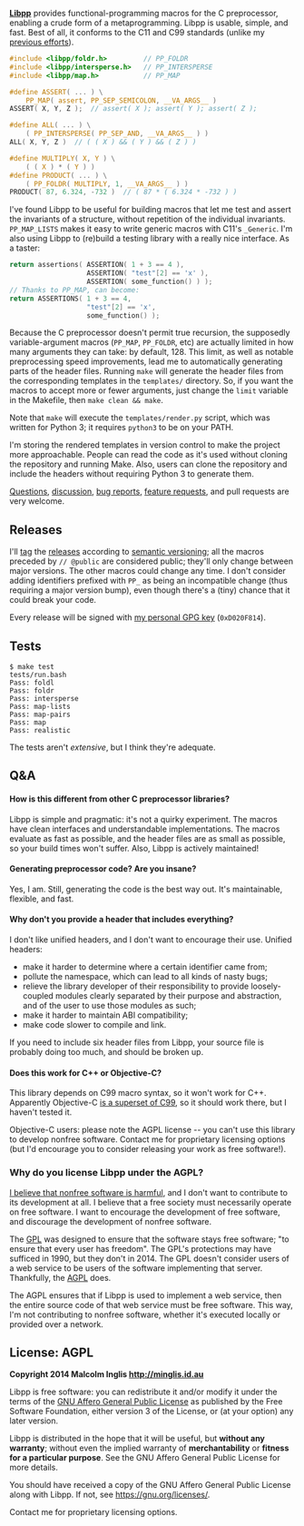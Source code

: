 
**[Libpp](https://github.com/mcinglis/libpp)** provides functional-programming macros for the C preprocessor, enabling a crude form of a metaprogramming. Libpp is usable, simple, and fast. Best of all, it conforms to the C11 and C99 standards (unlike my [previous efforts](https://github.com/mcinglis/macrofun)).

``` c
#include <libpp/foldr.h>         // PP_FOLDR
#include <libpp/intersperse.h>   // PP_INTERSPERSE
#include <libpp/map.h>           // PP_MAP

#define ASSERT( ... ) \
    PP_MAP( assert, PP_SEP_SEMICOLON, __VA_ARGS__ )
ASSERT( X, Y, Z );  // assert( X ); assert( Y ); assert( Z );

#define ALL( ... ) \
    ( PP_INTERSPERSE( PP_SEP_AND, __VA_ARGS__ ) )
ALL( X, Y, Z )  // ( ( X ) && ( Y ) && ( Z ) )

#define MULTIPLY( X, Y ) \
    ( ( X ) * ( Y ) )
#define PRODUCT( ... ) \
    ( PP_FOLDR( MULTIPLY, 1, __VA_ARGS__ ) )
PRODUCT( 87, 6.324, -732 )  // ( 87 * ( 6.324 * -732 ) )
```

I've found Libpp to be useful for building macros that let me test and assert the invariants of a structure, without repetition of the individual invariants. `PP_MAP_LISTS` makes it easy to write generic macros with C11's `_Generic`. I'm also using Libpp to (re)build a testing library with a really nice interface. As a taster:

``` c
return assertions( ASSERTION( 1 + 3 == 4 ),
                   ASSERTION( "test"[2] == 'x' ),
                   ASSERTION( some_function() ) );
// Thanks to PP_MAP, can become:
return ASSERTIONS( 1 + 3 == 4,
                   "test"[2] == 'x',
                   some_function() );
```

Because the C preprocessor doesn't permit true recursion, the supposedly variable-argument macros (`PP_MAP`, `PP_FOLDR`, etc) are actually limited in how many arguments they can take: by default, 128. This limit, as well as notable preprocessing speed improvements, lead me to automatically generating parts of the header files. Running `make` will generate the header files from the corresponding templates in the `templates/` directory. So, if you want the macros to accept more or fewer arguments, just change the `limit` variable in the Makefile, then `make clean && make`.

Note that `make` will execute the `templates/render.py` script, which was written for Python 3; it requires `python3` to be on your PATH.

I'm storing the rendered templates in version control to make the project more approachable. People can read the code as it's used without cloning the repository and running Make. Also, users can clone the repository and include the headers without requiring Python 3 to generate them.

[Questions](https://github.com/mcinglis/libpp/issues?labels=question), [discussion](https://github.com/mcinglis/libpp/issues?labels=discussion), [bug reports](https://github.com/mcinglis/libpp/issues?labels=bug), [feature requests](https://github.com/mcinglis/libpp/issues?labels=enhancement), and pull requests are very welcome.

## Releases

I'll [tag](http://git-scm.com/book/en/Git-Basics-Tagging) the [releases](https://github.com/mcinglis/libpp/releases) according to [semantic versioning](http://semver.org/spec/v2.0.0.html); all the macros preceded by `// @public` are considered public; they'll only change between major versions. The other macros could change any time. I don't consider adding identifiers prefixed with `PP_` as being an incompatible change (thus requiring a major version bump), even though there's a (tiny) chance that it could break your code.

Every release will be signed with [my personal GPG key](http://p80.pool.sks-keyservers.net/pks/lookup?op=vindex&search=0xD020F814) (`0xD020F814`).

## Tests

```
$ make test
tests/run.bash
Pass: foldl
Pass: foldr
Pass: intersperse
Pass: map-lists
Pass: map-pairs
Pass: map
Pass: realistic
```

The tests aren't *extensive*, but I think they're adequate.


## Q&A

#### How is this different from other C preprocessor libraries?

Libpp is simple and pragmatic: it's not a quirky experiment. The macros have clean interfaces and understandable implementations. The macros evaluate as fast as possible, and the header files are as small as possible, so your build times won't suffer. Also, Libpp is actively maintained!

#### Generating preprocessor code? Are you insane?

Yes, I am. Still, generating the code is the best way out. It's maintainable, flexible, and fast.

#### Why don't you provide a header that includes everything?

I don't like unified headers, and I don't want to encourage their use. Unified headers:

- make it harder to determine where a certain identifier came from;
- pollute the namespace, which can lead to all kinds of nasty bugs;
- relieve the library developer of their responsibility to provide loosely-coupled modules clearly separated by their purpose and abstraction, and of the user to use those modules as such;
- make it harder to maintain ABI compatibility;
- make code slower to compile and link.

If you need to include six header files from Libpp, your source file is probably doing too much, and should be broken up.

#### Does this work for C++ or Objective-C?

This library depends on C99 macro syntax, so it won't work for C++. Apparently Objective-C [is a superset of C99](https://lists.apple.com/archives/objc-language/2005/Aug/msg00050.html), so it should work there, but I haven't tested it.

Objective-C users: please note the AGPL license -- you can't use this library to develop nonfree software. Contact me for proprietary licensing options (but I'd encourage you to consider releasing your work as free software!).

### Why do you license Libpp under the AGPL?

[I believe that nonfree software is harmful](http://minglis.id.au/blog/2014/04/09/free-software-free-society.html), and I don't want to contribute to its development at all. I believe that a free society must necessarily operate on free software. I want to encourage the development of free software, and discourage the development of nonfree software.

The [GPL](https://gnu.org/licenses/gpl.html) was designed to ensure that the software stays free software; "to ensure that every user has freedom". The GPL's protections may have sufficed in 1990, but they don't in 2014. The GPL doesn't consider users of a web service to be users of the software implementing that server. Thankfully, the [AGPL](https://www.gnu.org/licenses/agpl.html) does.

The AGPL ensures that if Libpp is used to implement a web service, then the entire source code of that web service must be free software. This way, I'm not contributing to nonfree software, whether it's executed locally or provided over a network.


## License: AGPL

**Copyright 2014 Malcolm Inglis <http://minglis.id.au>**

Libpp is free software: you can redistribute it and/or modify it under the terms of the [GNU Affero General Public License](https://gnu.org/licenses/agpl.html) as published by the Free Software Foundation, either version 3 of the License, or (at your option) any later version.

Libpp is distributed in the hope that it will be useful, but **without any warranty**; without even the implied warranty of **merchantability** or **fitness for a particular purpose**. See the GNU Affero General Public License for more details.

You should have received a copy of the GNU Affero General Public License along with Libpp. If not, see <https://gnu.org/licenses/>.

Contact me for proprietary licensing options.

